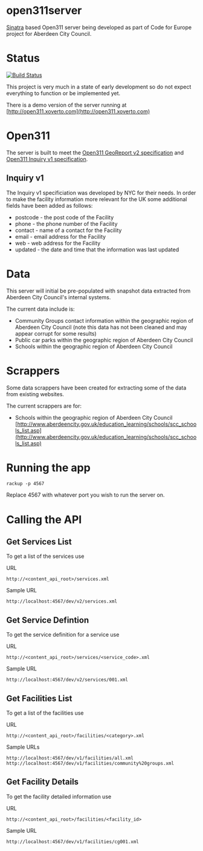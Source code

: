 open311server
=============

[Sinatra](http://www.sinatrarb.com) based Open311 server being developed as part of Code for Europe project for Aberdeen City Council.


Status
======

[![Build Status](https://travis-ci.org/andrewsage/open311server.svg?branch=master)](https://travis-ci.org/andrewsage/open311server)

This project is very much in a state of early development so do not expect everything to function or be implemented yet.

There is a demo version of the server running at [http://open311.xoverto.com](http://open311.xoverto.com)


Open311
=======

The server is built to meet the [Open311 GeoReport v2 specification](http://wiki.open311.org/GeoReport_v2) and [Open311 Inquiry v1 specification](http://wiki.open311.org/Inquiry_v1).

Inquiry v1
----
The Inquiry v1 specificiation was developed by NYC for their needs. In order to make the facility information more relevant for the UK some additional fields have been added as follows:

* postcode - the post code of the Facility
* phone - the phone number of the Facility
* contact - name of a contact for the Facility
* email - email address for the Facility
* web - web address for the Facility
* updated - the date and time that the information was last updated

Data
====

This server will initial be pre-populated with snapshot data extracted from Aberdeen City Council's internal systems.


The current data include is:

* Community Groups contact information within the geographic region of Aberdeen City Council (note this data has not been cleaned and may appear corrupt for some results)
* Public car parks within the geographic region of Aberdeen City Council
* Schools within the geographic region of Aberdeen City Council

Scrappers
====

Some data scrappers have been created for extracting some of the data from existing websites.

The current scrappers are for:

* Schools within the geographic region of Aberdeen City Council [http://www.aberdeencity.gov.uk/education_learning/schools/scc_schools_list.asp](http://www.aberdeencity.gov.uk/education_learning/schools/scc_schools_list.asp)

Running the app
===

`rackup -p 4567`

Replace 4567 with whatever port you wish to run the server on.

Calling the API
===

Get Services List
----

To get a list of the services use

URL

`http://<content_api_root>/services.xml`

Sample URL

`http://localhost:4567/dev/v2/services.xml`

Get Service Defintion
----

To get the service definition for a service use

URL

`http://<content_api_root>/services/<service_code>.xml`

Sample URL

`http://localhost:4567/dev/v2/services/001.xml`

Get Facilities List
----
To get a list of the facilities use

URL

`http://<content_api_root>/facilities/<category>.xml`

Sample URLs

`http://localhost:4567/dev/v1/facilities/all.xml`
`http://localhost:4567/dev/v1/facilities/community%20groups.xml`


Get Facility Details
----

To get the facility detailed information use

URL

`http://<content_api_root>/facilities/<facility_id>`

Sample URL

`http://localhost:4567/dev/v1/facilities/cg001.xml`

